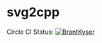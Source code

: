 # svg2cpp

Circle CI Status: [![BrantKyser](https://circleci.com/gh/BrantKyser/svg2cpp.svg?style=svg)](https://app.circleci.com/pipelines/github/BrantKyser/svg2cpp)
